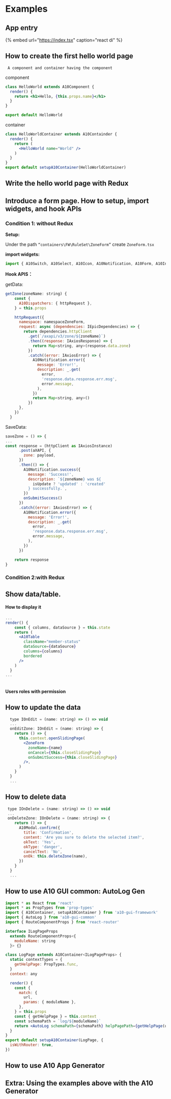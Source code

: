 # Examples

## App entry

{% embed url="https://index.tsx" caption="react di" %}

## How to create the first hello world page

     A component and container having the component

component

```jsx
class HelloWorld extends A10Component {
  render() {
    return <h1>Hello, {this.props.name}</h1>
  }
}

export default HelloWorld
```

container

```jsx
class HelloWorldContainer extends A10Containder {
  render() {
    return (
      <HelloWorld name="World" />
    )
  }
}
export default setupA10Container(HelloWorldContainer)
```

## Write the hello world page with Redux

## Introduce a form page. How to setup, import widgets, and hook APIs 

### Condition 1: without Redux

**Setup:**

Under the path `“containers\FW\RuleSet\ZoneForm”` create `ZoneForm.tsx`

**import widgets:**

```jsx
import { A10Switch, A10Select, A10Icon, A10Notification, A10Form, A10Input,} from 'a10-gui-widgets'
```

**Hook APIS：**

getData:

```jsx
getZone(zoneName: string) {
    const {
      A10Dispatchers: { httpRequest },
    } = this.props

    httpRequest({
      namespace: namespaceZoneForm,
      request: async (dependencies: IEpicDependencies) => {
        return dependencies.httpClient
          .get(`/axapi/v3/zone/${zoneName}`)
          .then((response: IAxiosResponse) => {
            return Map<string, any>(response.data.zone)
          })
          .catch((error: IAxiosError) => {
            A10Notification.error({
              message: 'Error!',
              description: _.get(
                error,
                'response.data.response.err.msg',
                error.message,
              ),
            })
            return Map<string, any>()
          })
      },
    })
  }
```

SaveData:

```jsx
saveZone = () => {
...
const response = (httpClient as IAxiosInstance)
      .post(aXAPI, {
        zone: payload,
      })
      .then(() => {
        A10Notification.success({
          message: 'Success!',
          description: `${zoneName} was ${
            isUpdate ? 'updated' : 'created'
          } successfully.`,
        })
        onSubmitSuccess()
      })
      .catch((error: IAxiosError) => {
        A10Notification.error({
          message: 'Error!',
          description: _.get(
            error,
            'response.data.response.err.msg',
            error.message,
          ),
        })
      })

    return response
}
```

### Condition 2:with Redux

## Show data/table. 

#### How to display it

```jsx
...
render() {
    const { columns, dataSource } = this.state
    return (
      <A10Table
        className="member-status"
        dataSource={dataSource}
        columns={columns}
        bordered
      />
    )
  }
...  
  
```

#### Users roles with permission

## How to update the data

```jsx
  type IOnEdit = (name: string) => () => void
  ...
  onEditZone: IOnEdit = (name: string) => {
    return () => {
      this.context.openSlidingPage(
        <ZoneForm
          zoneName={name}
          onCancel={this.closeSlidingPage}
          onSubmitSuccess={this.closeSlidingPage}
        />,
      )
    }
  }
  ...
```

## How to delete data

```jsx
 type IOnDelete = (name: string) => () => void
 ...
 onDeleteZone: IOnDelete = (name: string) => {
    return () => {
      A10Modal.confirm({
        title: 'Confirmation',
        content: 'Are you sure to delete the selected item?',
        okText: 'Yes',
        okType: 'danger',
        cancelText: 'No',
        onOk: this.deleteZone(name),
      })
    }
  }
  ...
```

## How to use A10 GUI common: AutoLog Gen

```jsx
import * as React from 'react'
import * as PropTypes from 'prop-types'
import { A10Container, setupA10Container } from 'a10-gui-framework'
import { AutoLog } from 'a10-gui-common'
import { RouteComponentProps } from 'react-router'

interface ILogPageProps
  extends RouteComponentProps<{
    moduleName: string
  }> {}

class LogPage extends A10Container<ILogPageProps> {
  static contextTypes = {
    getHelpPage: PropTypes.func,
  }
  context: any

  render() {
    const {
      match: {
        url,
        params: { moduleName },
      },
    } = this.props
    const { getHelpPage } = this.context
    const schemaPath = `log/${moduleName}`
    return <AutoLog schemaPath={schemaPath} helpPagePath={getHelpPage(url)} />
  }
}
export default setupA10Container(LogPage, {
  isWithRouter: true,
})

```

## How to use A10 App Generator

## Extra: Using the examples above with the A10 Generator 

